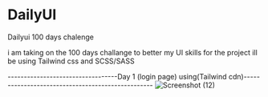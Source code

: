 # DailyUI
Dailyui 100 days chalenge

i am taking on the 100 days challange to better my UI skills
 for the project ill be using Tailwind css and SCSS/SASS
 
 
 ----------------------------------Day 1 (login page) using(Tailwind cdn)--------------------------------------------------
![Screenshot (12)](https://user-images.githubusercontent.com/97788659/212324293-609b9ddc-ecc4-4aae-a773-637cac3eebfd.png)
